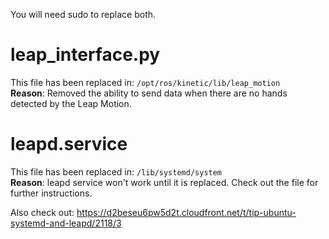 You will need sudo to replace both.

# leap_interface.py
This file has been replaced in: `/opt/ros/kinetic/lib/leap_motion`  
**Reason**: Removed the ability to send data when there are no hands detected by the Leap Motion.

# leapd.service
This file has been replaced in: `/lib/systemd/system`  
**Reason**: leapd service won't work until it is replaced. Check out the file for further instructions.

Also check out: https://d2beseu6pw5d2t.cloudfront.net/t/tip-ubuntu-systemd-and-leapd/2118/3
